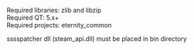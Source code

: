 Required libraries: zlib and libzip <br>
Required QT: 5.x+ <br>
Required projects: eternity_common 

sssspatcher dll (steam_api.dll) must be placed in bin directory
